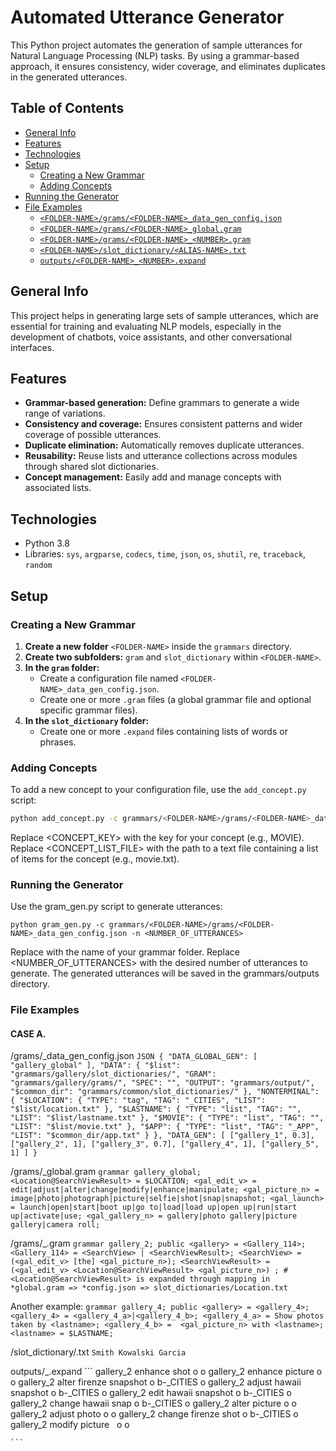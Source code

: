 # Automated Utterance Generator

This Python project automates the generation of sample utterances for Natural Language Processing (NLP) tasks. By using a grammar-based approach, it ensures consistency, wider coverage, and eliminates duplicates in the generated utterances.

## Table of Contents

* [General Info](#general-info)
* [Features](#features)
* [Technologies](#technologies)
* [Setup](#setup)
    * [Creating a New Grammar](#creating-a-new-grammar)
    * [Adding Concepts](#adding-concepts)
* [Running the Generator](#running-the-generator)
* [File Examples](#file-examples)
    * [`<FOLDER-NAME>/grams/<FOLDER-NAME>_data_gen_config.json`](#folder-namegramsfolder-name_data_gen_configjson)
    * [`<FOLDER-NAME>/grams/<FOLDER-NAME>_global.gram`](#folder-namegramsfolder-name_globalgram)
    * [`<FOLDER-NAME>/grams/<FOLDER-NAME>_<NUMBER>.gram`](#folder-namegramsfolder-name_numbergram)
    * [`<FOLDER-NAME>/slot_dictionary/<ALIAS-NAME>.txt`](#folder-nameslot_dictionaryalias-nametxt)
    * [`outputs/<FOLDER-NAME>_<NUMBER>.expand`](#outputsfolder-name_numberexpand)


## General Info

This project helps in generating large sets of sample utterances, which are essential for training and evaluating NLP models, especially in the development of chatbots, voice assistants, and other conversational interfaces.

## Features

- **Grammar-based generation:** Define grammars to generate a wide range of variations.
- **Consistency and coverage:** Ensures consistent patterns and wider coverage of possible utterances.
- **Duplicate elimination:** Automatically removes duplicate utterances.
- **Reusability:**  Reuse lists and utterance collections across modules through shared slot dictionaries.
- **Concept management:** Easily add and manage concepts with associated lists.

## Technologies

- Python 3.8
- Libraries: `sys`, `argparse`, `codecs`, `time`, `json`, `os`, `shutil`, `re`, `traceback`, `random`

## Setup

### Creating a New Grammar

1. **Create a new folder** `<FOLDER-NAME>` inside the `grammars` directory.
2. **Create two subfolders:** `gram` and `slot_dictionary` within `<FOLDER-NAME>`.
3. **In the `gram` folder:**
   - Create a configuration file named `<FOLDER-NAME>_data_gen_config.json`.
   - Create one or more `.gram` files (a global grammar file and optional specific grammar files).
4. **In the `slot_dictionary` folder:**
   - Create one or more `.expand` files containing lists of words or phrases.


### Adding Concepts

To add a new concept to your configuration file, use the `add_concept.py` script:

```bash
python add_concept.py -c grammars/<FOLDER-NAME>/grams/<FOLDER-NAME>_data_gen_config.json -k <CONCEPT_KEY> -l <CONCEPT_LIST_FILE>
```
Replace <CONCEPT_KEY> with the key for your concept (e.g., MOVIE).
Replace <CONCEPT_LIST_FILE> with the path to a text file containing a list of items for the concept (e.g., movie.txt).
### Running the Generator
Use the gram_gen.py script to generate utterances:

```
python gram_gen.py -c grammars/<FOLDER-NAME>/grams/<FOLDER-NAME>_data_gen_config.json -n <NUMBER_OF_UTTERANCES>
```

Replace <FOLDER-NAME> with the name of your grammar folder.
Replace <NUMBER_OF_UTTERANCES> with the desired number of utterances to generate.
The generated utterances will be saved in the grammars/outputs directory.

### File Examples
#### CASE A. 
<FOLDER-NAME>/grams/<FOLDER-NAME>_data_gen_config.json
	``` JSON
	{
	  "DATA_GLOBAL_GEN": [
	    "gallery_global"
	  ],
	  "DATA": {
	    "$list": "grammars/gallery/slot_dictionaries/",
	    "GRAM": "grammars/gallery/grams/",
	    "SPEC": "",
	    "OUTPUT": "grammars/output/",
	    "$common_dir": "grammars/common/slot_dictionaries/"
	  },
	  "NONTERMINAL": {
	    "$LOCATION": {
	      "TYPE": "tag",
	      "TAG": "_CITIES",
	      "LIST": "$list/location.txt"
	    },
	    "$LASTNAME": {
	      "TYPE": "list",
	      "TAG": "",
	      "LIST": "$list/lastname.txt"
	    },
	    "$MOVIE": {
	      "TYPE": "list",
	      "TAG": "",
	      "LIST": "$list/movie.txt"
	    },
	    "$APP": {
	      "TYPE": "list",
	      "TAG": "_APP",
	      "LIST": "$common_dir/app.txt"
	    }
	  },
	  "DATA_GEN": [
	    ["gallery_1", 0.3],
	    ["gallery_2", 1],
	    ["gallery_3", 0.7],
	    ["gallery_4", 1],
	    ["gallery_5", 1]
	  ]
	}
	```

<FOLDER-NAME>/grams/<FOLDER-NAME>_global.gram
	```
	grammar gallery_global;
	<Location@SearchViewResult> = $LOCATION;
	<gal_edit_v> = edit|adjust|alter|change|modify|enhance|manipulate;
	<gal_picture_n> = image|photo|photograph|picture|selfie|shot|snap|snapshot;
	<gal_launch> = launch|open|start|boot up|go to|load|load up|open up|run|start up|activate|use;
	<gal_gallery_n> = gallery|photo gallery|picture gallery|camera roll;
	```
 
<FOLDER-NAME>/grams/<FOLDER-NAME>_<NUMBER>.gram
	```
	grammar gallery_2;
	public <gallery> = <Gallery_114>;
	<Gallery_114> = <SearchView> | <SearchViewResult>;
	<SearchView> = (<gal_edit_v> [the] <gal_picture_n>);
	<SearchViewResult> = (<gal_edit_v> <Location@SearchViewResult> <gal_picture_n>) ;
	#<Location@SearchViewResult> is expanded through mapping in *global.gram => *config.json => slot_dictionaries/Location.txt
	```

Another example:
	```
	grammar gallery_4;
	public <gallery> = <gallery_4>;
	<gallery_4> = <gallery_4_a>|<gallery_4_b>;
	<gallery_4_a> = Show photos taken by <lastname>;
	<gallery_4_b> =  <gal_picture_n> with <lastname>;
	<lastname> = $LASTNAME;
	```

<FOLDER-NAME>/slot_dictionary/<ALIAS-NAME>.txt
	```
	Smith
	Kowalski
	Garcia
	```

outputs/<FOLDER-NAME>_<NUMBER>.expand
	```
	gallery_2	enhance shot	o o
	gallery_2	enhance picture	o o
	gallery_2	alter firenze snapshot	o b-_CITIES o
	gallery_2	adjust hawaii snapshot	o b-_CITIES o
	gallery_2	edit hawaii snapshot	o b-_CITIES o
	gallery_2	change hawaii snap	o b-_CITIES o
	gallery_2	alter picture	o o
	gallery_2	adjust photo	o o
	gallery_2	change firenze shot	o b-_CITIES o
	gallery_2	modify picture   
		o o
	
	```
